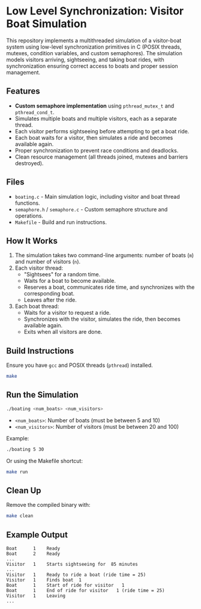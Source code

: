 # Low Level Synchronization: Visitor Boat Simulation

This repository implements a multithreaded simulation of a visitor-boat system using low-level synchronization primitives in C (POSIX threads, mutexes, condition variables, and custom semaphores). The simulation models visitors arriving, sightseeing, and taking boat rides, with synchronization ensuring correct access to boats and proper session management.

## Features

- **Custom semaphore implementation** using `pthread_mutex_t` and `pthread_cond_t`.
- Simulates multiple boats and multiple visitors, each as a separate thread.
- Each visitor performs sightseeing before attempting to get a boat ride.
- Each boat waits for a visitor, then simulates a ride and becomes available again.
- Proper synchronization to prevent race conditions and deadlocks.
- Clean resource management (all threads joined, mutexes and barriers destroyed).

## Files

- `boating.c` - Main simulation logic, including visitor and boat thread functions.
- `semaphore.h` / `semaphore.c` - Custom semaphore structure and operations.
- `Makefile` - Build and run instructions.

## How It Works

1. The simulation takes two command-line arguments: number of boats (`m`) and number of visitors (`n`).
2. Each visitor thread:
   - "Sightsees" for a random time.
   - Waits for a boat to become available.
   - Reserves a boat, communicates ride time, and synchronizes with the corresponding boat.
   - Leaves after the ride.
3. Each boat thread:
   - Waits for a visitor to request a ride.
   - Synchronizes with the visitor, simulates the ride, then becomes available again.
   - Exits when all visitors are done.

## Build Instructions

Ensure you have `gcc` and POSIX threads (`pthread`) installed.

```bash
make
```

## Run the Simulation

```bash
./boating <num_boats> <num_visitors>
```
- `<num_boats>`: Number of boats (must be between 5 and 10)
- `<num_visitors>`: Number of visitors (must be between 20 and 100)

Example:
```bash
./boating 5 30
```
Or using the Makefile shortcut:
```bash
make run
```

## Clean Up

Remove the compiled binary with:
```bash
make clean
```

## Example Output

```
Boat      1    Ready
Boat      2    Ready
...
Visitor   1    Starts sightseeing for  85 minutes
...
Visitor   1    Ready to ride a boat (ride time = 25)
Visitor   1    Finds boat  1
Boat      1    Start of ride for visitor   1
Boat      1    End of ride for visitor   1 (ride time = 25)
Visitor   1    Leaving
...
```

